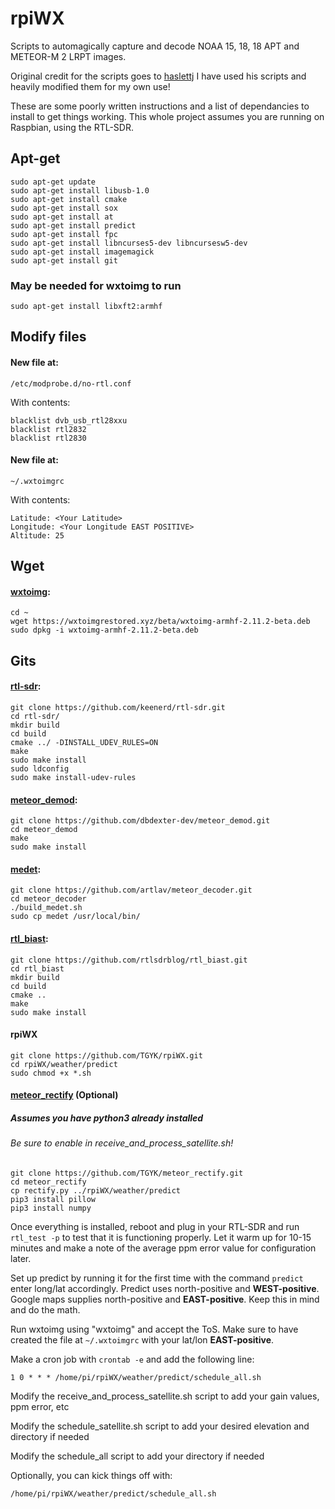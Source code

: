 # rpiWX

Scripts to automagically capture and decode NOAA 15, 18, 18 APT and METEOR-M 2 LRPT images.

Original credit for the scripts goes to [haslettj](https://www.instructables.com/member/haslettj/)
I have used his scripts and heavily modified them for my own use!

These are some poorly written instructions and a list of dependancies to install to get things working.
This whole project assumes you are running on Raspbian, using the RTL-SDR. 



## Apt-get

    sudo apt-get update
    sudo apt-get install libusb-1.0
    sudo apt-get install cmake
    sudo apt-get install sox
    sudo apt-get install at
    sudo apt-get install predict
    sudo apt-get install fpc
    sudo apt-get install libncurses5-dev libncursesw5-dev  
    sudo apt-get install imagemagick
    sudo apt-get install git
    
### May be needed for wxtoimg to run

    sudo apt-get install libxft2:armhf

## Modify files

#### New file at:
    /etc/modprobe.d/no-rtl.conf

With contents:

    blacklist dvb_usb_rtl28xxu
    blacklist rtl2832
    blacklist rtl2830

#### New file at:

    ~/.wxtoimgrc

With contents:

    Latitude: <Your Latitude>
    Longitude: <Your Longitude EAST POSITIVE>
    Altitude: 25

## Wget

#### [wxtoimg](https://wxtoimgrestored.xyz/):

    cd ~
    wget https://wxtoimgrestored.xyz/beta/wxtoimg-armhf-2.11.2-beta.deb
    sudo dpkg -i wxtoimg-armhf-2.11.2-beta.deb

## Gits

#### [rtl-sdr](https://github.com/keenerd/rtl-sdr):

    git clone https://github.com/keenerd/rtl-sdr.git
    cd rtl-sdr/
    mkdir build
    cd build
    cmake ../ -DINSTALL_UDEV_RULES=ON
    make
    sudo make install
    sudo ldconfig
    sudo make install-udev-rules



#### [meteor_demod](https://github.com/dbdexter-dev/meteor_demod):

    git clone https://github.com/dbdexter-dev/meteor_demod.git
    cd meteor_demod
    make
    sudo make install


#### [medet](https://github.com/artlav/meteor_decoder):

    git clone https://github.com/artlav/meteor_decoder.git
    cd meteor_decoder
    ./build_medet.sh
    sudo cp medet /usr/local/bin/

#### [rtl_biast](https://github.com/rtlsdrblog/rtl_biast):

    git clone https://github.com/rtlsdrblog/rtl_biast.git
    cd rtl_biast
    mkdir build
    cd build
    cmake ..
    make
    sudo make install

#### rpiWX

    git clone https://github.com/TGYK/rpiWX.git
    cd rpiWX/weather/predict
    sudo chmod +x *.sh

#### [meteor_rectify](https://github.com/TGYK/meteor_rectify) (Optional)

##### Assumes you have python3 already installed

###### Be sure to enable in receive_and_process_satellite.sh!

    git clone https://github.com/TGYK/meteor_rectify.git
    cd meteor_rectify
    cp rectify.py ../rpiWX/weather/predict
    pip3 install pillow
    pip3 install numpy


Once everything is installed, reboot and plug in your RTL-SDR and run `rtl_test -p` to test that it is functioning properly. Let it warm up for 10-15 minutes and make a note of the average ppm error value for configuration later.

Set up predict by running it for the first time with the command `predict` enter long/lat accordingly. Predict uses north-positive and **WEST-positive**. Google maps supplies north-positive and **EAST-positive**. Keep this in mind and do the math.

Run wxtoimg using "wxtoimg" and accept the ToS. Make sure to have created the file at `~/.wxtoimgrc` with your lat/lon **EAST-positive**.

Make a cron job with `crontab -e` and add the following line:

    1 0 * * * /home/pi/rpiWX/weather/predict/schedule_all.sh

Modify the receive_and_process_satellite.sh script to add your gain values, ppm error, etc

Modify the schedule_satellite.sh script to add your desired elevation and directory if needed

Modify the schedule_all script to add your directory if needed

Optionally, you can kick things off with:

    /home/pi/rpiWX/weather/predict/schedule_all.sh
